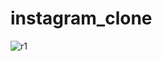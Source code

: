 # instagram_clone

![r1](https://user-images.githubusercontent.com/34074484/63949565-4cd40280-ca83-11e9-83ca-5a2f466540bc.PNG)

